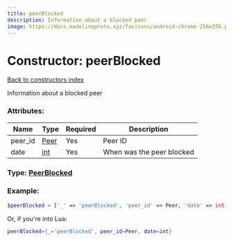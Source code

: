 ```yaml
---
title: peerBlocked
description: Information about a blocked peer
image: https://docs.madelineproto.xyz/favicons/android-chrome-256x256.png
---
```

# Constructor: peerBlocked  
[Back to constructors index](index.md)



Information about a blocked peer

### Attributes:

| Name     |    Type       | Required | Description |
|----------|---------------|----------|-------------|
|peer\_id|[Peer](../types/Peer.md) | Yes|Peer ID|
|date|[int](../types/int.md) | Yes|When was the peer blocked|



### Type: [PeerBlocked](../types/PeerBlocked.md)


### Example:

```php
$peerBlocked = ['_' => 'peerBlocked', 'peer_id' => Peer, 'date' => int];
```  


Or, if you're into Lua:

```lua
peerBlocked={_='peerBlocked', peer_id=Peer, date=int}

```


